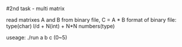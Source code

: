 #2nd task - multi matrix

read matrixes A and B from binary file, C = A * B
format of binary file: type(char) l/d + N(int) + N*N numbers(type)

useage: ./run a b c (0~5)
